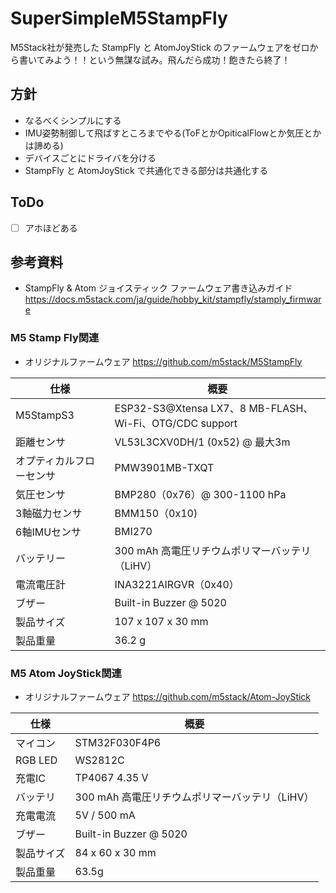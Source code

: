 # SuperSimpleM5StampFly

M5Stack社が発売した StampFly と AtomJoyStick のファームウェアをゼロから書いてみよう！！という無謀な試み。飛んだら成功！飽きたら終了！

## 方針

- なるべくシンプルにする
- IMU姿勢制御して飛ばすところまでやる(ToFとかOpiticalFlowとか気圧とかは諦める)
- デバイスごとにドライバを分ける
- StampFly と AtomJoyStick で共通化できる部分は共通化する

## ToDo

- [ ] アホほどある


## 参考資料

- StampFly & Atom ジョイスティック ファームウェア書き込みガイド https://docs.m5stack.com/ja/guide/hobby_kit/stampfly/stamply_firmware

### M5 Stamp Fly関連

- オリジナルファームウェア https://github.com/m5stack/M5StampFly

|仕様|概要|
|----|----|
|M5StampS3|ESP32-S3@Xtensa LX7、8 MB-FLASH、Wi-Fi、OTG/CDC support|
|距離センサ|VL53L3CXV0DH/1 (0x52) @ 最大3m|
|オプティカルフローセンサ|PMW3901MB-TXQT|
|気圧センサ|BMP280（0x76）@ 300-1100 hPa|
|3軸磁力センサ|BMM150（0x10)|
|6軸IMUセンサ|BMI270|
|バッテリー|300 mAh 高電圧リチウムポリマーバッテリ（LiHV）|
|電流電圧計|INA3221AIRGVR（0x40）|
|ブザー|Built-in Buzzer @ 5020|
|製品サイズ|107 x 107 x 30 mm|
|製品重量|36.2 g|

### M5 Atom JoyStick関連

- オリジナルファームウェア https://github.com/m5stack/Atom-JoyStick

|仕様|概要|
|----|----|
|マイコン|STM32F030F4P6|
|RGB LED|WS2812C|
|充電IC|TP4067 4.35 V|
|バッテリ|300 mAh 高電圧リチウムポリマーバッテリ（LiHV）|
|充電電流|	5V / 500 mA|
|ブザー|	Built-in Buzzer @ 5020|
|製品サイズ|84 x 60 x 30 mm|
|製品重量|63.5g|

